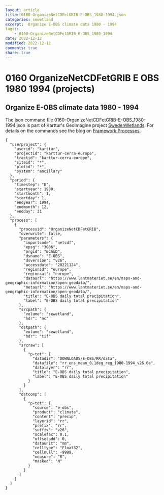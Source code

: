 ```yaml
---
layout: article
title: 0160-OrganizeNetCDFetGRIB-E-OBS_1980-1994.json
categories: sewetland
excerpt:  Organize E-OBS climate data 1980 - 1994 
tags:: 
    - 0160-OrganizeNetCDFetGRIB-E-OBS_1980-1994
date: 2022-12-12
modified: 2022-12-12
comments: true
share: true
---
```


# 0160 OrganizeNetCDFetGRIB E OBS 1980 1994 (projects)

##  Organize E-OBS climate data 1980 - 1994 

The json command file <span class='file'>0160-OrganizeNetCDFetGRIB-E-OBS_1980-1994.json</span> is part of Karttur's GeoImagine project [<span class='project'>SwedenWetlands</span>](https://karttur.github.io/geoimagine03-proj-wetland-se/index.html). For details on the commands see the blog on [Framework Processes](https://karttur.github.io/geoimagine03-docs-procpack/).

```
{
  "userproject": {
    "userid": "karttur",
    "projectid": "karttur-cerra-europe",
    "tractid": "karttur-cerra-europe",
    "siteid": "*",
    "plotid": "*",
    "system": "ancillary"
  },
  "period": {
    "timestep": "D",
    "startyear": 1980,
    "startmonth": 1,
    "startday": 1,
    "endyear": 1994,
    "endmonth": 12,
    "endday": 31
  },
  "process": [
    {
      "processid": "OrganizeNetCDFetGRIB",
      "overwrite": false,
      "parameters": {
        "importcode": "netcdf",
        "epsg": "3006",
        "orgid": "ECA&D",
        "dsname": "E-OBS",
        "dsversion": "v26",
        "accessdate": "20221124",
        "regionid": "europe",
        "regioncat": "europe",
        "dataurl": "https://www.lantmateriet.se/en/maps-and-geographic-information/open-geodata/",
        "metaurl": "https://www.lantmateriet.se/en/maps-and-geographic-information/open-geodata/",
        "title": "E-OBS daily total precipitation",
        "label": "E-OBS daily total precipitation"
      },
      "srcpath": {
        "volume": "sewetland",
        "hdr": "nc"
      },
      "dstpath": {
        "volume": "sewetland",
        "hdr": "tif"
      },
      "srcraw": [
        {
          "p-tot": {
            "datadir": "DOWNLOADS/E-OBS/RR/data",
            "datafile": "rr_ens_mean_0.1deg_reg_1980-1994_v26.0e",
            "datalayer": "rr",
            "title": "E-OBS daily total precipitation",
            "label": "E-OBS daily total precipitation"
          }
        }
      ],
      "dstcomp": [
        {
          "p-tot": {
            "source": "e-obs",
            "product": "climate",
            "content": "precip",
            "layerid": "rr",
            "prefix": "rr",
            "suffix": "v26",
            "scalefac": 0.1,
            "offsetadd": 0,
            "dataunit": "mm",
            "celltype": "Float32",
            "cellnull": -9999,
            "measure": "R",
            "masked": "N"
          }
        }
      ]
    }
  ]
}
```

